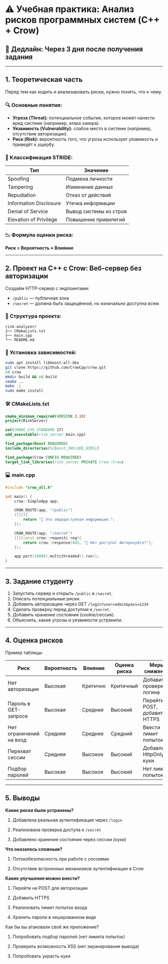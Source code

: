 # ⚠️ Учебная практика: Анализ рисков программных систем (C++ + Crow)

## 📆 Дедлайн: Через 3 дня после получения задания

---

## 1. Теоретическая часть

Перед тем как кодить и анализировать риски, нужно понять, что к чему.

### 🔍 Основные понятия:

- **Угроза (Threat):** потенциальное событие, которое может нанести вред системе (например, атака хакера).
- **Уязвимость (Vulnerability):** слабое место в системе (например, отсутствие авторизации).
- **Риск (Risk):** вероятность того, что угроза использует уязвимость и приведёт к ущербу.

### 🧠 Классификация STRIDE:

| Тип                   | Значение                                      |
|------------------------|-----------------------------------------------|
| Spoofing              | Подмена личности                              |
| Tampering             | Изменение данных                              |
| Repudiation           | Отказ от действий                             |
| Information Disclosure| Утечка информации                             |
| Denial of Service     | Вывод системы из строя                        |
| Elevation of Privilege| Повышение привилегий                         |

### 📉 Формула оценки риска:

**Риск = Вероятность × Влияние**

---

## 2. Проект на C++ с Crow: Веб-сервер без авторизации

Создаём HTTP-сервер с эндпоинтами:
- `/public` — публичная зона
- `/secret` — должна быть защищённой, но изначально доступна всем

### 📁 Структура проекта:

```
risk-analyzer/
├── CMakeLists.txt
├── main.cpp
└── README.md
```

### 🔧 Установка зависимостей:

```bash
sudo apt install libboost-all-dev
git clone https://github.com/CrowCpp/crow.git
cd crow
mkdir build && cd build
cmake ..
make -j
sudo make install
```

### 🛠 CMakeLists.txt

```cmake
cmake_minimum_required(VERSION 3.10)
project(RiskServer)

set(CMAKE_CXX_STANDARD 17)
add_executable(risk_server main.cpp)

find_package(Boost REQUIRED)
include_directories(${Boost_INCLUDE_DIRS})

find_package(Crow CONFIG REQUIRED)
target_link_libraries(risk_server PRIVATE Crow::Crow)
```

### 💻 main.cpp

```cpp
#include "crow_all.h"

int main() {
    crow::SimpleApp app;

    CROW_ROUTE(app, "/public")
    ([](){
        return "📢 Это общедоступная информация.";
    });

    CROW_ROUTE(app, "/secret")
    ([](const crow::request& req){
        return crow::response(403, "🚫 Нет доступа! Авторизуйся!");
    });

    app.port(18080).multithreaded().run();
}
```

---

## 3. Задание студенту

1. Запустить сервер и открыть `/public` и `/secret`.
2. Описать потенциальные риски.
3. Добавить авторизацию через GET `/login?user=admin&pass=1234`
4. Сделать проверку перед доступом к `/secret`.
5. Добавить хранение состояния (cookie/сессия).
6. Объяснить, какие угрозы и уязвимости устранили.

---

## 4. Оценка рисков

Пример таблицы:

| Риск                    | Вероятность | Влияние | Оценка риска | Меры снижения                      |
|-------------------------|-------------|---------|--------------|-----------------------------------|
| Нет авторизации         | Высокая     | Критично| Критичный    | Добавить проверку логина          |
| Пароль в GET-запросе    | Высокая     | Среднее | Высокий      | Перейти на POST, добавить HTTPS   |
| Нет ограничений на вход | Средняя     | Среднее | Средний      | Ввести лимит попыток              | 
|Перехват сессии| Средняя| Высокое| Высокий | Добавлены HttpOnly куки|
|Подбор паролей|Высокая|Высокое|Высокий|Нет лимита попыток|

---

## 5. Выводы

**Какие риски были устранены?**
1. Добавлена реальная аутентификация через `/login`

2. Реализована проверка доступа к `/secret`

3. Добавлено хранение состояния через сессии (куки)

**Что оказалось сложным?**
1. Потокобезопасность при работе с сессиями

2. Отсутствие встроенных механизмов аутентификации в Crow

**Какие улучшения можно внести?**
1. Перейти на POST для авторизации

2. Добавить HTTPS

3. Реализовать лимит попыток входа

4. Хранить пароли в хешированном виде

Как бы вы атаковали своё же приложение?
1. Попробовать подбор паролей (нет лимита попыток)

2. Проверить возможность XSS (нет экранирования вывода)

3. Попробовать украсть куки

